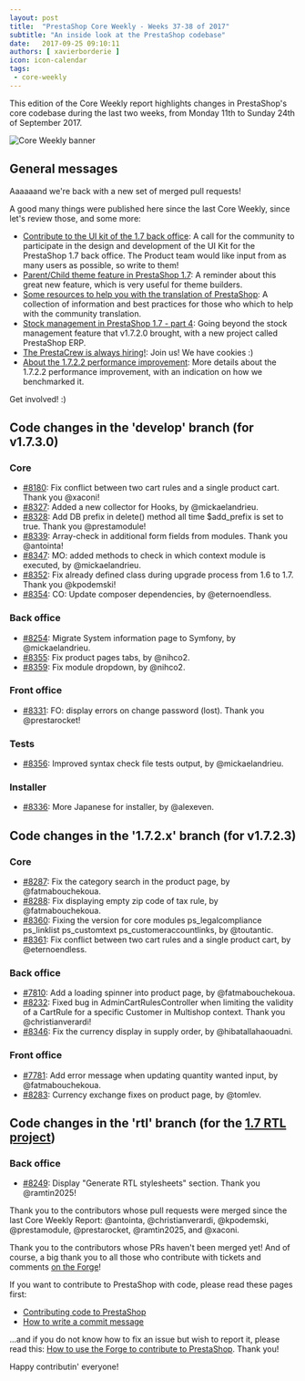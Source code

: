 ```yaml
---
layout: post
title:  "PrestaShop Core Weekly - Weeks 37-38 of 2017"
subtitle: "An inside look at the PrestaShop codebase"
date:   2017-09-25 09:10:11
authors: [ xavierborderie ]
icon: icon-calendar
tags:
 - core-weekly
---
```


This edition of the Core Weekly report highlights changes in PrestaShop's core codebase during the last two weeks, from Monday 11th to Sunday 24th of September 2017.

![Core Weekly banner](/assets/images/2017/04/core_weekly_banner.jpg)


## General messages

Aaaaaand we're back with a new set of merged pull requests!

A good many things were published here since the last Core Weekly, since let's review those, and some more:

* [Contribute to the UI kit of the 1.7 back office](http://build.prestashop.com/news/PrestaShop-UI-Kit/): A call for the community to participate in the design and development of the UI Kit for the PrestaShop 1.7 back office. The Product team would like input from as many users as possible, so write to them!
* [Parent/Child theme feature in PrestaShop 1.7](http://build.prestashop.com/news/Child-Themes-Feature/): A reminder about this great new feature, which is very useful for theme builders.
* [Some resources to help you with the translation of PrestaShop](http://build.prestashop.com/news/translation-resources/): A collection of information and best practices for those who which to help with the community translation.
* [Stock management in PrestaShop 1.7 - part 4](http://build.prestashop.com/news/stock-management-in-prestashop-1-7-part-4-prestashop-erp/): Going beyond the stock management feature that v1.7.2.0 brought, with a new project called PrestaShop ERP.
* [The PrestaCrew is always hiring!](http://build.prestashop.com/news/prestashop-always-hiring/): Join us! We have cookies :)
* [About the 1.7.2.2 performance improvement](http://build.prestashop.com/news/prestashop-1-7-2-2-performance/): More details about the 1.7.2.2 performance improvement, with an indication on how we benchmarked it.

Get involved! :)


## Code changes in the 'develop' branch (for v1.7.3.0)

### Core

* [#8180](https://github.com/PrestaShop/PrestaShop/pull/8180): Fix conflict between two cart rules and a single product cart. Thank you @xaconi!
* [#8327](https://github.com/PrestaShop/PrestaShop/pull/8327): Added a new collector for Hooks, by @mickaelandrieu.
* [#8328](https://github.com/PrestaShop/PrestaShop/pull/8328): Add DB prefix in delete() method all time $add_prefix is set to true. Thank you @prestamodule!
* [#8339](https://github.com/PrestaShop/PrestaShop/pull/8339): Array-check in additional form fields from modules. Thank you @antointa!
* [#8347](https://github.com/PrestaShop/PrestaShop/pull/8347): MO: added methods to check in which context module is executed, by @mickaelandrieu.
* [#8352](https://github.com/PrestaShop/PrestaShop/pull/8352): Fix already defined class during upgrade process from 1.6 to 1.7. Thank you @kpodemski!
* [#8354](https://github.com/PrestaShop/PrestaShop/pull/8354): CO: Update composer dependencies, by @eternoendless.


### Back office

* [#8254](https://github.com/PrestaShop/PrestaShop/pull/8254): Migrate System information page to Symfony, by @mickaelandrieu.
* [#8355](https://github.com/PrestaShop/PrestaShop/pull/8355): Fix product pages tabs, by @nihco2.
* [#8359](https://github.com/PrestaShop/PrestaShop/pull/8359): Fix module dropdown, by @nihco2.


### Front office

* [#8331](https://github.com/PrestaShop/PrestaShop/pull/8331): FO: display errors on change password (lost). Thank you @prestarocket!


### Tests

* [#8356](https://github.com/PrestaShop/PrestaShop/pull/8356): Improved syntax check file tests output, by @mickaelandrieu.


### Installer

* [#8336](https://github.com/PrestaShop/PrestaShop/pull/8336): More Japanese for installer, by @alexeven.


## Code changes in the '1.7.2.x' branch (for v1.7.2.3)

### Core

* [#8287](https://github.com/PrestaShop/PrestaShop/pull/8287): Fix the category search in the product page, by @fatmabouchekoua.
* [#8288](https://github.com/PrestaShop/PrestaShop/pull/8288): Fix displaying empty zip code of tax rule, by @fatmabouchekoua.
* [#8360](https://github.com/PrestaShop/PrestaShop/pull/8360): Fixing the version for core modules ps\_legalcompliance ps\_linklist ps\_customtext ps\_customeraccountlinks, by @toutantic.
* [#8361](https://github.com/PrestaShop/PrestaShop/pull/8361): Fix conflict between two cart rules and a single product cart, by @eternoendless.


### Back office

* [#7810](https://github.com/PrestaShop/PrestaShop/pull/7810): Add a loading spinner into product page, by @fatmabouchekoua.
* [#8232](https://github.com/PrestaShop/PrestaShop/pull/8232): Fixed bug in AdminCartRulesController when limiting the validity of a CartRule for a specific Customer in Multishop context. Thank you @christianverardi!
* [#8346](https://github.com/PrestaShop/PrestaShop/pull/8346): Fix the currency display in supply order, by @hibatallahaouadni.


### Front office

* [#7781](https://github.com/PrestaShop/PrestaShop/pull/7781): Add error message when updating quantity wanted input, by @fatmabouchekoua.
* [#8283](https://github.com/PrestaShop/PrestaShop/pull/8283): Currency exchange fixes on product page, by @tomlev.


## Code changes in the 'rtl' branch (for the [1.7 RTL project](http://build.prestashop.com/news/PrestaShop-RTL-project-update/))

### Back office

* [#8249](https://github.com/PrestaShop/PrestaShop/pull/8249): Display "Generate RTL stylesheets" section. Thank you @ramtin2025!


Thank you to the contributors whose pull requests were merged since the last Core Weekly Report: @antointa, @christianverardi, @kpodemski, @prestamodule, @prestarocket, @ramtin2025, and @xaconi.

Thank you to the contributors whose PRs haven't been merged yet! And of course, a big thank you to all those who contribute with tickets and comments [on the Forge](http://forge.prestashop.com/)!

If you want to contribute to PrestaShop with code, please read these pages first:

 * [Contributing code to PrestaShop](http://doc.prestashop.com/display/PS16/Contributing+code+to+PrestaShop)
 * [How to write a commit message](http://doc.prestashop.com/display/PS16/How+to+write+a+commit+message)

...and if you do not know how to fix an issue but wish to report it, please read this: [How to use the Forge to contribute to PrestaShop](http://doc.prestashop.com/display/PS16/How+to+use+the+Forge+to+contribute+to+PrestaShop). Thank you!

Happy contributin' everyone!
